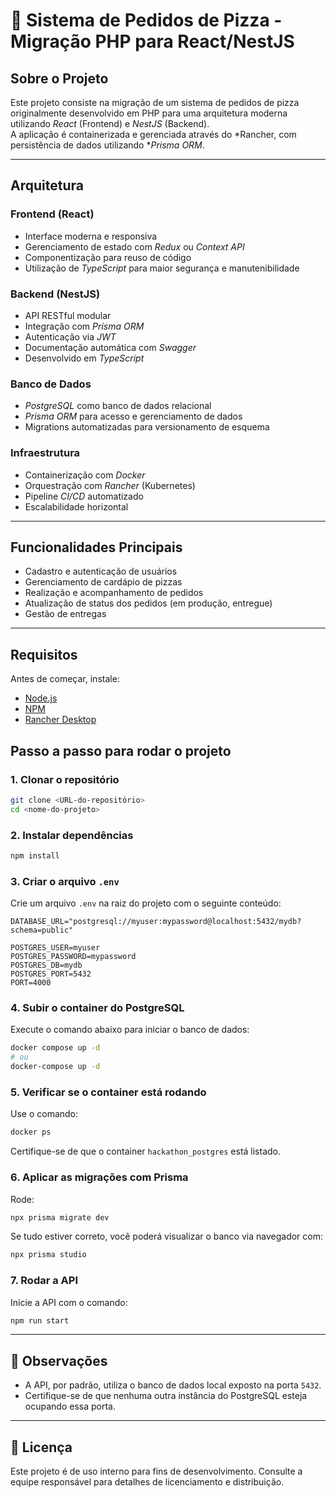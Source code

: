 # 🍕 Sistema de Pedidos de Pizza - Migração PHP para React/NestJS

## Sobre o Projeto
Este projeto consiste na migração de um sistema de pedidos de pizza originalmente desenvolvido em PHP para uma arquitetura moderna utilizando *React* (Frontend) e *NestJS* (Backend).  
A aplicação é containerizada e gerenciada através do *Rancher, com persistência de dados utilizando **Prisma ORM*.

---

## Arquitetura

### Frontend (React)
- Interface moderna e responsiva
- Gerenciamento de estado com *Redux* ou *Context API*
- Componentização para reuso de código
- Utilização de *TypeScript* para maior segurança e manutenibilidade

### Backend (NestJS)
- API RESTful modular
- Integração com *Prisma ORM*
- Autenticação via *JWT*
- Documentação automática com *Swagger*
- Desenvolvido em *TypeScript*

### Banco de Dados
- *PostgreSQL* como banco de dados relacional
- *Prisma ORM* para acesso e gerenciamento de dados
- Migrations automatizadas para versionamento de esquema

### Infraestrutura
- Containerização com *Docker*
- Orquestração com *Rancher* (Kubernetes)
- Pipeline *CI/CD* automatizado
- Escalabilidade horizontal

---

## Funcionalidades Principais
- Cadastro e autenticação de usuários
- Gerenciamento de cardápio de pizzas
- Realização e acompanhamento de pedidos
- Atualização de status dos pedidos (em produção, entregue)
- Gestão de entregas

---

## Requisitos

Antes de começar, instale:

- [Node.js](https://nodejs.org)
- [NPM](https://www.npmjs.com/)
- [Rancher Desktop](https://rancherdesktop.io)

## Passo a passo para rodar o projeto

### 1. Clonar o repositório

```bash
git clone <URL-do-repositório>
cd <nome-do-projeto>
```

### 2. Instalar dependências

```bash
npm install
```

### 3. Criar o arquivo `.env`

Crie um arquivo `.env` na raiz do projeto com o seguinte conteúdo:

```env
DATABASE_URL="postgresql://myuser:mypassword@localhost:5432/mydb?schema=public"

POSTGRES_USER=myuser
POSTGRES_PASSWORD=mypassword
POSTGRES_DB=mydb
POSTGRES_PORT=5432
PORT=4000
```

### 4. Subir o container do PostgreSQL

Execute o comando abaixo para iniciar o banco de dados:

```bash
docker compose up -d
# ou
docker-compose up -d
```

### 5. Verificar se o container está rodando

Use o comando:

```bash
docker ps
```

Certifique-se de que o container `hackathon_postgres` está listado.

### 6. Aplicar as migrações com Prisma

Rode:

```bash
npx prisma migrate dev
```

Se tudo estiver correto, você poderá visualizar o banco via navegador com:

```bash
npx prisma studio
```

### 7. Rodar a API

Inicie a API com o comando:

```bash
npm run start
```

---

## 📌 Observações

- A API, por padrão, utiliza o banco de dados local exposto na porta `5432`.
- Certifique-se de que nenhuma outra instância do PostgreSQL esteja ocupando essa porta.

---

## 📄 Licença

Este projeto é de uso interno para fins de desenvolvimento. Consulte a equipe responsável para detalhes de licenciamento e distribuição.

